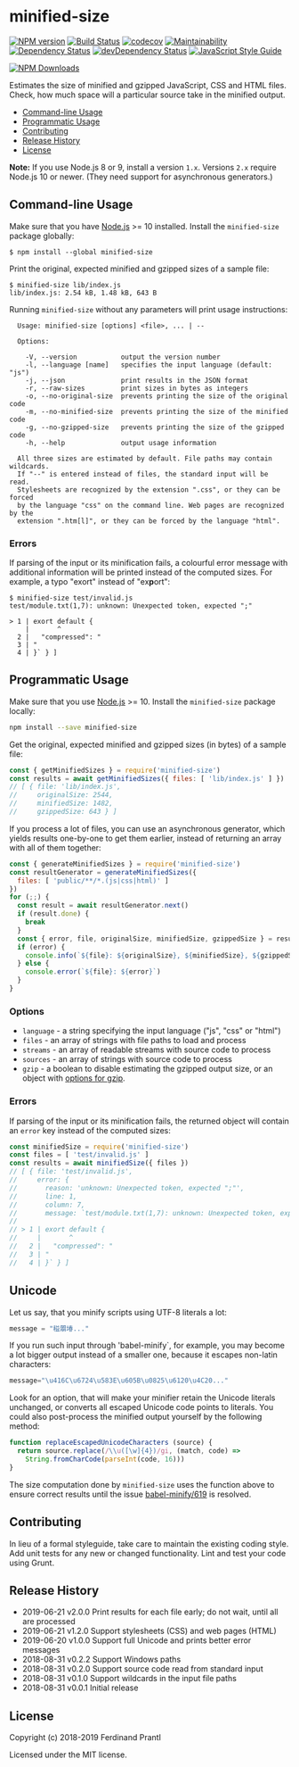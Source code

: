 # minified-size
[![NPM version](https://badge.fury.io/js/minified-size.png)](http://badge.fury.io/js/minified-size)
[![Build Status](https://travis-ci.org/prantlf/minified-size.png)](https://travis-ci.org/prantlf/minified-size)
[![codecov](https://codecov.io/gh/prantlf/minified-size/branch/master/graph/badge.svg)](https://codecov.io/gh/prantlf/minified-size)
[![Maintainability](https://api.codeclimate.com/v1/badges/8b145cbcf64c31ea8904/maintainability)](https://codeclimate.com/github/prantlf/minified-size/maintainability)
[![Dependency Status](https://david-dm.org/prantlf/minified-size.svg)](https://david-dm.org/prantlf/minified-size)
[![devDependency Status](https://david-dm.org/prantlf/minified-size/dev-status.svg)](https://david-dm.org/prantlf/minified-size#info=devDependencies)
[![JavaScript Style Guide](https://img.shields.io/badge/code_style-standard-brightgreen.svg)](https://standardjs.com)

[![NPM Downloads](https://nodei.co/npm/minified-size.png?downloads=true&stars=true)](https://www.npmjs.com/package/minified-size)

Estimates the size of minified and gzipped JavaScript, CSS and HTML files. Check, how much space will a particular source take in the minified output.

- [Command-line Usage](#command-line-usage)
- [Programmatic Usage](#programmatic-usage)
- [Contributing](#contributing)
- [Release History](#release-history)
- [License](#license)

**Note:** If you use Node.js 8 or 9, install a version `1.x`. Versions `2.x` require Node.js 10 or newer. (They need support for asynchronous generators.)

## Command-line Usage

Make sure that you have [Node.js] >= 10 installed. Install the `minified-size` package globally:

```text
$ npm install --global minified-size
```

Print the original, expected minified and gzipped sizes of a sample file:

```text
$ minified-size lib/index.js
lib/index.js: 2.54 kB, 1.48 kB, 643 B
```

Running `minified-size` without any parameters will print usage instructions:

```text
  Usage: minified-size [options] <file>, ... | --

  Options:

    -V, --version           output the version number
    -l, --language [name]   specifies the input language (default: "js")
    -j, --json              print results in the JSON format
    -r, --raw-sizes         print sizes in bytes as integers
    -o, --no-original-size  prevents printing the size of the original code
    -m, --no-minified-size  prevents printing the size of the minified code
    -g, --no-gzipped-size   prevents printing the size of the gzipped code
    -h, --help              output usage information

  All three sizes are estimated by default. File paths may contain wildcards.
  If "--" is entered instead of files, the standard input will be read.
  Stylesheets are recognized by the extension ".css", or they can be forced
  by the language "css" on the command line. Web pages are recognized by the
  extension ".htm[l]", or they can be forced by the language "html".
```

### Errors

If parsing of the input or its minification fails, a colourful error message with additional information will be printed instead of the computed sizes. For example, a typo "exort" instead of "ex**p**ort":

```text
$ minified-size test/invalid.js
test/module.txt(1,7): unknown: Unexpected token, expected ";"

> 1 | exort default {
    |       ^
  2 |   "compressed": "
  3 | "
  4 | }` } ]
```

## Programmatic Usage

Make sure that you use [Node.js] >= 10. Install the `minified-size` package locally:

```bash
npm install --save minified-size
```

Get the original, expected minified and gzipped sizes (in bytes) of a sample file:

```javascript
const { getMinifiedSizes } = require('minified-size')
const results = await getMinifiedSizes({ files: [ 'lib/index.js' ] })
// [ { file: 'lib/index.js',
//     originalSize: 2544,
//     minifiedSize: 1482,
//     gzippedSize: 643 } ]
```

If you process a lot of files, you can use an asynchronous generator, which yields results one-by-one to get them earlier, instead of returning an array with all of them together:

```javascript
const { generateMinifiedSizes } = require('minified-size')
const resultGenerator = generateMinifiedSizes({
  files: [ 'public/**/*.(js|css|html)' ]
})
for (;;) {
  const result = await resultGenerator.next()
  if (result.done) {
    break
  }
  const { error, file, originalSize, minifiedSize, gzippedSize } = result.value
  if (error) {
    console.info(`${file}: ${originalSize}, ${minifiedSize}, ${gzippedSize}`)
  } else {
    console.error(`${file}: ${error}`)
  }
}
```

### Options

* `language` - a string specifying the input language ("js", "css" or "html")
* `files` - an array of strings with file paths to load and process
* `streams` - an array of readable streams with source code to process
* `sources` - an array of strings with source code to process
* `gzip` - a boolean to disable estimating the gzipped output size, or an object with [options for gzip].

### Errors

If parsing of the input or its minification fails, the returned object will contain an `error` key instead of the computed sizes:

```javascript
const minifiedSize = require('minified-size')
const files = [ 'test/invalid.js' ]
const results = await minifiedSize({ files })
// [ { file: 'test/invalid.js',
//     error: {
//       reason: 'unknown: Unexpected token, expected ";"',
//       line: 1,
//       column: 7,
//       message: `test/module.txt(1,7): unknown: Unexpected token, expected ";"
//
// > 1 | exort default {
//     |       ^
//   2 |   "compressed": "
//   3 | "
//   4 | }` } ]
```

## Unicode

Let us say, that you minify scripts using UTF-8 literals a lot:

```js
message = "䅬朤堾..."
```

If you run such input through 'babel-minify`, for example, you may become a lot bigger output instead of a smaller one, because it escapes non-latin characters:

```js
message="\u416C\u6724\u583E\u605B\u0825\u6120\u4C20..."
```

Look for an option, that will make your minifier retain the Unicode literals unchanged, or converts all escaped Unicode code points to literals. You could also post-process the minified output yourself by the following method:

```js
function replaceEscapedUnicodeCharacters (source) {
  return source.replace(/\\u([\w]{4})/gi, (match, code) =>
    String.fromCharCode(parseInt(code, 16)))
}
```

The size computation done by `minified-size` uses the function above to ensure correct results until the issue [babel-minify/619] is resolved.

## Contributing

In lieu of a formal styleguide, take care to maintain the existing coding style.  Add unit tests for any new or changed functionality. Lint and test your code using Grunt.

## Release History

* 2019-06-21   v2.0.0   Print results for each file early; do not wait, until all are processed
* 2019-06-21   v1.2.0   Support stylesheets (CSS) and web pages (HTML)
* 2019-06-20   v1.0.0   Support full Unicode and prints better error messages
* 2018-08-31   v0.2.2   Support Windows paths
* 2018-08-31   v0.2.0   Support source code read from standard input
* 2018-08-31   v0.1.0   Support wildcards in the input file paths
* 2018-08-31   v0.0.1   Initial release

## License

Copyright (c) 2018-2019 Ferdinand Prantl

Licensed under the MIT license.

[Node.js]: http://nodejs.org/
[options for gzip]: https://nodejs.org/docs/latest-v8.x/api/zlib.html#zlib_class_options
[babel-minify/619]: https://github.com/babel/minify/issues/619
